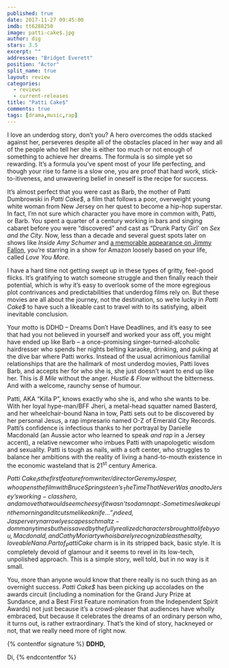 ```yaml
---
published: true
date: 2017-11-27 09:45:00
imdb: tt6288250
image: patti-cake$.jpg
author: dig
stars: 3.5
excerpt: ""
addressee: "Bridget Everett"
position: "Actor"
split_name: true
layout: review
categories: 
  - reviews
  - current-releases
title: "Patti Cake$"
comments: true
tags: [drama,music,rap]
---
```

I love an underdog story, don’t you? A hero overcomes the odds stacked against her, perseveres despite all of the obstacles placed in her way and all of the people who tell her she is either too much or not enough of something to achieve her dreams. The formula is so simple yet so rewarding. It’s a formula you’ve spent most of your life perfecting, and though your rise to fame is a slow one, you are proof that hard work, stick-to-itiveness, and unwavering belief in oneself is the recipe for success.

It’s almost perfect that you were cast as Barb, the mother of Patti Dumbrowski in _Patti Cake$_, a film that follows a poor, overweight young white woman from New Jersey on her quest to become a hip-hop superstar.  In fact, I’m not sure which character you have more in common with, Patti, or Barb. You spent a quarter of a century working in bars and singing cabaret before you were “discovered” and cast as “Drunk Party Girl’ on _Sex and the City_. Now, less than a decade and several guest spots later on shows like _Inside Amy Schumer_ and [a memorable appearance on Jimmy Fallon](https://www.youtube.com/watch?v=K8Ab-PuF1DY), you’re starring in a show for Amazon loosely based on your life, called _Love You More_.

I have a hard time not getting swept up in these types of gritty, feel-good flicks.  It’s gratifying to watch someone struggle and then finally reach their potential, which is why it’s easy to overlook some of the more egregious plot contrivances and predictabilities that underdog films rely on. But these movies are all about the journey, not the destination, so we’re lucky in _Patti Cake$_ to have such a likeable cast to travel with to its satisfying, albeit inevitable conclusion.

Your motto is DDHD – Dreams Don’t Have Deadlines, and it’s easy to see that had you not believed in yourself and worked your ass off, you might have ended up like Barb – a once-promising singer-turned-alcoholic hairdresser who spends her nights belting karaoke, drinking, and puking at the dive bar where Patti works. Instead of the usual acrimonious familial relationships that are the hallmark of most underdog movies, Patti loves Barb, and accepts her for who she is, she just doesn’t want to end up like her. This is _8 Mile_ without the anger. _Hustle & Flow_ without the bitterness. And with a welcome, raunchy sense of humour.

Patti, AKA “Killa P”, knows exactly who she is, and who she wants to be. With her loyal hype-man/BFF Jheri, a metal-head squatter named Basterd, and her wheelchair-bound Nana in tow, Patti sets out to be discovered by her personal Jesus, a rap impresario named O-Z of Emerald City Records. Patti’s confidence is infectious thanks to her portrayal by Danielle Macdonald (an Aussie actor who learned to speak _and rap_ in a Jersey accent), a relative newcomer who imbues Patti with unapologetic wisdom and sexuality. Patti is tough as nails, with a soft center, who struggles to balance her ambitions with the reality of living a hand-to-mouth existence in the economic wasteland that is 21<sup>st</sup> century America.

_Patti Cake$_ is the first feature from writer/director Geremy Jasper, who opens the film with Bruce Springsteen’s _The Time That Never Was_, a nod to Jersey’s working-class hero, and a move that would seem cheesy if it wasn’t so damn apt: _“Sometimes I wake up in the morning and it cuts me like a knife…”_ Indeed, Jasper very narrowly escapes schmaltz-dom many times but he is saved by the fully realized characters brought to life by you, Macdonald, and Cathy Moriarty who is barely recognizable as the salty, loveable Nana. Part of _Patti Cake$_ charm is in its stripped back, basic style. It is completely devoid of glamour and it seems to revel in its low-tech, unpolished approach. This is a simple story, well told, but in no way is it small.

You, more than anyone would know that there really is no such thing as an overnight success. _Patti Cake$_ has been picking up accolades on the awards circuit (including a nomination for the Grand Jury Prize at Sundance, and a Best First Feature nomination from the Independent Spirit Awards) not just because it’s a crowd-pleaser that audiences have wholly embraced, but because it celebrates the dreams of an ordinary person who, it turns out, is rather extraordinary. That’s the kind of story, hackneyed or not, that we really need more of right now.

{% contentfor signature %}
**DDHD,**

Di,
{% endcontentfor %}